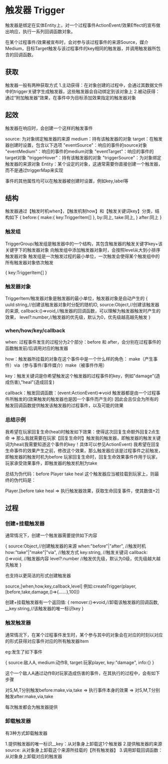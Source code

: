 # 触发器 Trigger

触发器是绑定在实体Entity上，对一个过程事件ActionEvent/效果Effect的宣布做出响应，执行一系列回调函数对象。

在某个过程事件/效果被宣布时，会对参与该过程事件的来源Source，媒介Medium，目标Target触发与该过程事件的key相同的触发器，并调用触发器所包含的回调函数。

## 获取

触发器一般有两种获取方式
1.主动获得：在对象创建的过程中，会通过其数据文件中的trigger关键字生成触发器，这些触发器会自动绑定到该对象上
2.被动获得：通过“附加触发器”效果，在事件中为目标添加效果指定的触发器对象

## 起效

触发器在响应时，会创建一个这样的触发事件

source: 为对象绑定触发器的来源
medium：持有该触发器的对象
target：在触发器创建时设置，包含以下选项
    "eventSource"：响应的事件的source对象
    "eventMedium"：响应的事件的medium对象
    "eventTarget"：响应的事件的target对象
    "triggerHover"：持有该触发器的对象
    "triggerSource"：为对象绑定触发器的来源对象
    Entity：某个设定的对象，这通常需要你直接创建一个触发器，而不是通过triggerMap来实现

事件的其他属性均可以在触发器被创建时设置，例如key,label等

## 结构

触发器通过【触发时机when】，【触发机制how】和【触发关键词key】分类，结构如下
{
    before:{
        make:{
            key:TriggerItem[]
        },
        by:同上,
        take:同上,
    }
    after:同上
}


### 触发组

TriggerGroup/触发组是触发器中的一个结构，其包含触发器的触发关键字key+该关键字下的触发器对象
向触发组中添加触发器对象时，会按照level从大到小排序触发器对象
触发组是一次触发过程的最小单位，一次触发会使得某个触发组中的所有触发器对象依次触发

{
    key:TriggerItem[]
}

### 触发器对象

TriggerItem/触发器对象是触发器的最小单位，触发器对象是自动产生的
{
    uuId:string,//创建该触发器对象时分配的随机ID,
    source:Object,//创建该触发器的来源,
    callback:()=>void,//触发器的回调函数，可以理解为触发器触发时产生的效果，
    level?:number,//触发器的优先级，默认为0，优先级越高越先触发
}

### when/how/key/callback

when: 过程事件发生的过程分为2个部分：before 和 after，会分别在过程事件的函数触发前/后调用对应的触发器

how：触发器所挂载的对象在这个事件中是一个什么样的角色：
    make（产生事件）via（参与事件/事件媒介）make（被事件作用）

key：触发关键词是你希望触发这个触发器的过程事件的key，例如"damage"(造成伤害),"heal"(造成回复)

callback：触发回调函数：(event:ActionEvent)=>void
    触发器都是由一个过程事件所触发的(效果触发的触发器也是因一个事件而产生的)
    因此会且仅会为所有的触发回调函数提供触发该触发器的过程事件，以及可能的效果

### 总结示例 

我希望在玩家回复生命(heal)时触发如下效果：使得这次回复生命额外回复2点生命
=>
那么我就需要在玩家【回复生命时】触发我的触发器，即触发器的触发关键词为heal(我需要知道这个事件的key！具体可以参见ActionEvent)
我希望在回复生命事件的效果产生之前，修改这个效果，那么触发器应该是过程事件之前触发，即触发器的触发时机为before
玩家回复生命时，回复生命效果事件作用于玩家，玩家承受效果事件，即触发器的触发机制为take

总结为伪代码：before Player take heal
这个触发器应当被挂载到玩家上，则最终的伪代码是：

Player.[before take heal => 执行触发器效果，获取生命回复事件，使其数值+2]

## 过程

### 创建+挂载触发器

通常情况下，创建一个触发器需要提供如下内容

{
    source:Object,//创建触发器的来源
    when:"before"|"after", //触发时机
    how:"take"|"make"|"via", //触发方式
    key:string, //触发关键词
    callback:()=>void, //触发器内容
    level?:number //触发优先级，默认为0级，优先级越大越先触发
}

也支持以更简洁的形式创建触发器

source,[when,how,key,callback,level] 
例如:createTrigger(player,[before,take,damage,()=>{……},100])

创建+挂载触发器有一个返回值:
{
    remover:()=>void,//卸载该触发器的回调函数,
    __key:string,//该触发器的唯一标识key
}

### 触发触发器

通常情况下，在某个过程事件发生时，某个参与其中的对象会在对应的时刻以对应的形式获得对应事件对应的所有触发器Item

eg:发生了如下事件 

{
    source:敌人A,
    medium:动作B,
    target:玩家player,
    key:"damage",
    info:{}
}

这个一个敌人A通过动作B对玩家造成伤害的事件，在其执行的过程中，会有如下步骤

对S,M,T分别触发before:make,via,take
=>
执行事件本身的效果
=>
对S,M,T分别触发after:make,via,take

每次触发都会为触发器提供

### 卸载触发器

有3种方式卸载触发器

1.提供触发器的唯一标识__key：从对象身上卸载这1个触发器
2.提供触发器的来源source: 从对象身上卸载这个来源所挂载的【所有触发器】
3.调用卸载回调函数：从对象身上卸载对应的触发器

<!-- ### 阻止触发器

通过添加和卸载【触发拦截器】来阻止对象上的某一类触发器的【所有回调】触发
触发拦截器支持传入拦截对象的key或者触发链的key数组

注意：需要与【阻止事件】做出区别，后者针对的某个key的具体事件，而非一系列的回调事件

例如：
1.我想阻止玩家下一个回合开始时，回复能量时的触发器=>拦截["turnStart" => "energyRecover"]
2.我想阻止敌人回复生命时的任意效果=>拦截"heal"

通过上文可知，触发器是由触发器对象构成的
触发拦截器会拦截触发器的所有触发器对象，并提供如下回调

-条件触发：blockCondition(triggerItem,actionEvent)=>bool 
仅在返回true时拦截该触发器对象，不会调用其回调函数，默认返回true -->